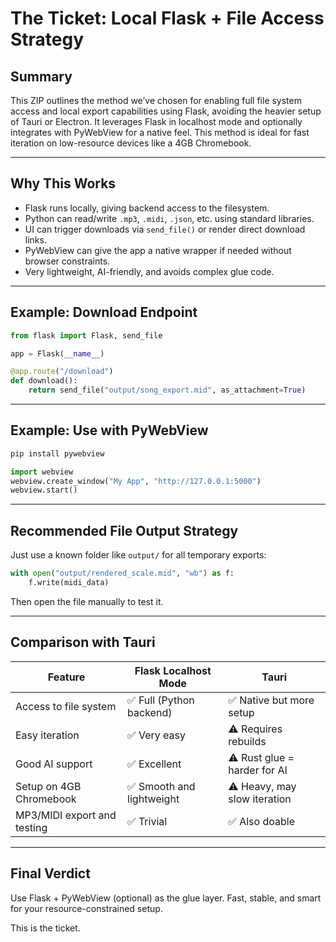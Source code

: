 
# The Ticket: Local Flask + File Access Strategy

## Summary

This ZIP outlines the method we’ve chosen for enabling full file system access and local export capabilities using Flask, avoiding the heavier setup of Tauri or Electron. It leverages Flask in localhost mode and optionally integrates with PyWebView for a native feel. This method is ideal for fast iteration on low-resource devices like a 4GB Chromebook.

---

## Why This Works

- Flask runs locally, giving backend access to the filesystem.
- Python can read/write `.mp3`, `.midi`, `.json`, etc. using standard libraries.
- UI can trigger downloads via `send_file()` or render direct download links.
- PyWebView can give the app a native wrapper if needed without browser constraints.
- Very lightweight, AI-friendly, and avoids complex glue code.

---

## Example: Download Endpoint

```python
from flask import Flask, send_file

app = Flask(__name__)

@app.route("/download")
def download():
    return send_file("output/song_export.mid", as_attachment=True)
```

---

## Example: Use with PyWebView

```bash
pip install pywebview
```

```python
import webview
webview.create_window("My App", "http://127.0.0.1:5000")
webview.start()
```

---

## Recommended File Output Strategy

Just use a known folder like `output/` for all temporary exports:

```python
with open("output/rendered_scale.mid", "wb") as f:
    f.write(midi_data)
```

Then open the file manually to test it.

---

## Comparison with Tauri

| Feature                        | Flask Localhost Mode      | Tauri                         |
|-------------------------------|----------------------------|-------------------------------|
| Access to file system         | ✅ Full (Python backend)   | ✅ Native but more setup       |
| Easy iteration                | ✅ Very easy                | ⚠️ Requires rebuilds           |
| Good AI support               | ✅ Excellent                | ⚠️ Rust glue = harder for AI   |
| Setup on 4GB Chromebook       | ✅ Smooth and lightweight   | ⚠️ Heavy, may slow iteration   |
| MP3/MIDI export and testing   | ✅ Trivial                  | ✅ Also doable                 |

---

## Final Verdict

Use Flask + PyWebView (optional) as the glue layer. Fast, stable, and smart for your resource-constrained setup.

This is the ticket.
